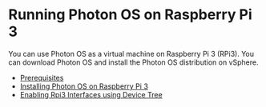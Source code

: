 # Running Photon OS on Raspberry Pi 3

You can use Photon OS as a virtual machine on Raspberry Pi 3 (RPi3). You can download Photon OS and install the Photon OS distribution on vSphere. 

- [Prerequisites](photon-os-rpi3-prerequisites.md)
- [Installing Photon OS on Raspberry Pi 3](installing-the-iso-image-for-photon-os-30-rpi3.md)
- [Enabling Rpi3 Interfaces using Device Tree](enabling_RPi3_interfaces_using_devicetree)
